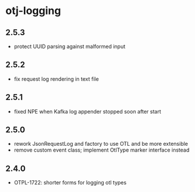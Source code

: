 otj-logging
===========

2.5.3
-----

* protect UUID parsing against malformed input

2.5.2
-----
* fix request log rendering in text file

2.5.1
-----

* fixed NPE when Kafka log appender stopped soon after start

2.5.0
-----

* rework JsonRequestLog and factory to use OTL and be more extensible
* remove custom event class; implement OtlType marker interface instead

2.4.0
-----

* OTPL-1722: shorter forms for logging otl types
